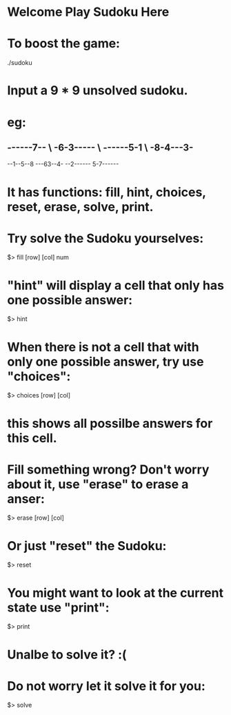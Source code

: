 # Welcome Play Sudoku Here

# To boost the game:
./sudoku 

# Input a 9 * 9 unsolved sudoku. 
# eg: 

------7-- \\
-6-3----- \\
------5-1 \\
-8-4---3-
---------
--1--5--8
---63--4-
--2------
5-7------

# It has functions: fill, hint, choices, reset, erase, solve, print. 
# Try solve the Sudoku yourselves:
$>       fill [row] [col] num
    
# "hint" will display a cell that only has one possible answer:
$>       hint
    
# When there is not a cell that with only one possible answer, try use "choices":
$>       choices [row] [col]
# this shows all possilbe answers for this cell.

# Fill something wrong? Don't worry about it, use "erase" to erase a anser:
$>       erase [row] [col]
  
# Or just "reset" the Sudoku:
$>       reset

# You might want to look at the current state use "print":
$>       print 
    
# Unalbe to solve it? :( 
# Do not worry let it solve it for you:
$>       solve



